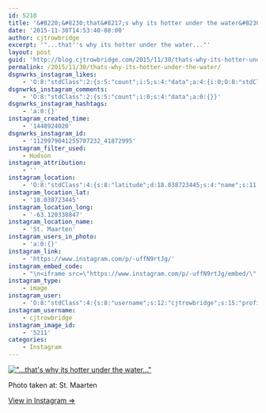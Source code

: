 ```yaml
---
id: 5210
title: '&#8220;&#8230;that&#8217;s why its hotter under the water&#8230;&#8221;'
date: '2015-11-30T14:53:40-08:00'
author: cjtrowbridge
excerpt: '"...that''s why its hotter under the water..."'
layout: post
guid: 'http://blog.cjtrowbridge.com/2015/11/30/thats-why-its-hotter-under-the-water/'
permalink: /2015/11/30/thats-why-its-hotter-under-the-water/
dsgnwrks_instagram_likes:
    - 'O:8:"stdClass":2:{s:5:"count";i:5;s:4:"data";a:4:{i:0;O:8:"stdClass":4:{s:8:"username";s:11:"horcruxxx88";s:15:"profile_picture";s:101:"https://scontent.cdninstagram.com/hphotos-xtf1/t51.2885-19/11849966_1623194024636543_1007879954_a.jpg";s:2:"id";s:9:"203168842";s:9:"full_name";s:13:"Roland Vargas";}i:1;O:8:"stdClass":4:{s:8:"username";s:10:"trapbunnyb";s:15:"profile_picture";s:98:"https://scontent.cdninstagram.com/hphotos-prn/t51.2885-19/10838403_696843700444166_290616199_a.jpg";s:2:"id";s:8:"26876547";s:9:"full_name";s:6:"Mickie";}i:2;O:8:"stdClass":4:{s:8:"username";s:11:"pilotsidiot";s:15:"profile_picture";s:98:"https://scontent.cdninstagram.com/hphotos-frc/t51.2885-19/10903513_345578715645385_204293058_a.jpg";s:2:"id";s:6:"579157";s:9:"full_name";s:0:"";}i:3;O:8:"stdClass":4:{s:8:"username";s:7:"jarthon";s:15:"profile_picture";s:100:"https://scontent.cdninstagram.com/hphotos-xta1/t51.2885-19/10311324_503971309748323_1235731165_a.jpg";s:2:"id";s:8:"33754221";s:9:"full_name";s:0:"";}}}'
dsgnwrks_instagram_comments:
    - 'O:8:"stdClass":2:{s:5:"count";i:0;s:4:"data";a:0:{}}'
dsgnwrks_instagram_hashtags:
    - 'a:0:{}'
instagram_created_time:
    - '1448924020'
dsgnwrks_instagram_id:
    - '1129979041255707232_41872995'
instagram_filter_used:
    - Hudson
instagram_attribution:
    - ''
instagram_location:
    - 'O:8:"stdClass":4:{s:8:"latitude";d:18.038723445;s:4:"name";s:11:"St. Maarten";s:9:"longitude";d:-63.120338847;s:2:"id";i:215970804;}'
instagram_location_lat:
    - '18.038723445'
instagram_location_long:
    - '-63.120338847'
instagram_location_name:
    - 'St. Maarten'
instagram_users_in_photo:
    - 'a:0:{}'
instagram_link:
    - 'https://www.instagram.com/p/-uffN9rtJg/'
instagram_embed_code:
    - "\n<iframe src=\"https://www.instagram.com/p/-uffN9rtJg/embed/\" width=\"612\" height=\"710\" frameborder=\"0\" scrolling=\"no\" allowtransparency=\"true\" class=\"insta-image-embed\"></iframe>\n"
instagram_type:
    - image
instagram_user:
    - 'O:8:"stdClass":4:{s:8:"username";s:12:"cjtrowbridge";s:15:"profile_picture";s:109:"https://scontent.cdninstagram.com/hphotos-xat1/t51.2885-19/s150x150/12081186_1759494767611229_280555941_a.jpg";s:2:"id";s:8:"41872995";s:9:"full_name";s:13:"CJ Trowbridge";}'
instagram_username:
    - cjtrowbridge
instagram_image_id:
    - '5211'
categories:
    - Instagram
---
```


[!["...that's why its hotter under the water..."](https://blog.cjtrowbridge.com/wp-content/uploads/2015/11/1448924020-1-1.jpg)](https://www.instagram.com/p/-uffN9rtJg/)

Photo taken at: St. Maarten

[View in Instagram ⇒](https://www.instagram.com/p/-uffN9rtJg/)